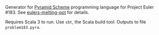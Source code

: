 
Generator for [Pyramid Scheme](https://github.com/ConorOBrien-Foxx/Pyramid-Scheme) programming language for Project Euler #183. See [eulers-melting-pot](https://github.com/Mercerenies/eulers-melting-pot) for details.

Requires Scala 3 to run. Use `sbt`, the Scala build tool. Outputs to file `problem183.pyra`.
